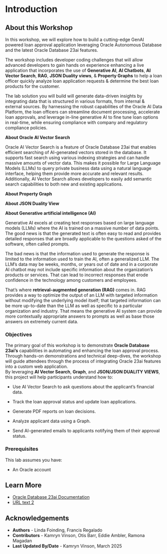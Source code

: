 # Introduction

## About this Workshop

In this workshop, we will explore how to build a cutting-edge GenAI powered loan approval application leveraging Oracle Autonomous Database and the latest Oracle Database 23ai features.  

The workshop includes developer coding challenges that will allow advanced developers to gain hands on experience enhancing a live application that incorporates the use of **Generative AI**, **AI Chatbots**, **AI Vector Search**, **RAG**, **JSON Duality views**, & **Property Graphs** to help a loan officer quickly analyze loan application requests & determine the best loan products for the customer. 

The lab solution you will build will generate data-driven insights by integrating data that is structured in various formats, from internal & external sources. By harnessing the robust capabilities of the Oracle AI Data Platform, the loan officers can streamline document processing, accelerate loan approvals, and leverage in-line generative AI to fine tune loan options in real-time, while ensuring compliance with company and regulatory compliance policies. 

  [](videohub:1_mg30brw3)

**About Oracle AI Vector Search**

Oracle AI Vector Search is a feature of Oracle Database 23ai that enables efficient searching of AI-generated vectors stored in the database. It supports fast search using various indexing strategies and can handle massive amounts of vector data. This makes it possible for Large Language Models (LLMs) to query private business data using a natural language interface, helping them provide more accurate and relevant results. Additionally, AI Vector Search allows developers to easily add semantic search capabilities to both new and existing applications.

**About Property Graph**

**About JSON Duality View**

**About Generative artificial intelligence (AI)** 

Generative AI excels at creating text responses based on large language models (LLMs) where the AI is trained on a massive number of data points. The good news is that the generated text is often easy to read and provides detailed responses that are broadly applicable to the questions asked of the software, often called prompts.

The bad news is that the information used to generate the response is limited to the information used to train the AI, often a generalized LLM. The LLM’s data may be weeks, months, or years out of date and in a corporate AI chatbot may not include specific information about the organization’s products or services. That can lead to incorrect responses that erode confidence in the technology among customers and employees.

That’s where **retrieval-augmented generation (RAG)** comes in. RAG provides a way to optimize the output of an LLM with targeted information without modifying the underlying model itself; that targeted information can be more up-to-date than the LLM as well as specific to a particular organization and industry. That means the generative AI system can provide more contextually appropriate answers to prompts as well as base those answers on extremely current data.

### Objectives

The primary goal of this workshop is to demonstrate **Oracle Database 23ai’s** capabilities in automating and enhancing the loan approval process. Through hands-on demonstrations and technical deep-dives, the workshop will guide attendees through the process of integrating Oracle 23ai features into a custom web application.  
By leveraging **AI Vector Search**, **Graph**, and **JSON/JSON DUALITY VIEWS**, this project will help participants understand how to: 

 
* Use AI Vector Search to ask questions about the applicant’s financial data. 

* Track the loan approval status and update loan applications. 

* Generate PDF reports on loan decisions. 

* Analyze applicant data using a Graph. 

* Send AI-generated emails to applicants notifying them of their approval status. 

### Prerequisites

This lab assumes you have:
* An Oracle account

## Learn More

* [Oracle Database 23ai Documentation](https://docs.oracle.com/en/database/oracle/oracle-database/23/)
* [URL text 2](http://docs.oracle.com)

## Acknowledgements
* **Authors** - Linda Foinding, Francis Regalado
* **Contributors** - Kamryn Vinson, Otis Barr, Eddie Ambler, Ramona Magadan
* **Last Updated By/Date** - Kamryn Vinson, March 2025
